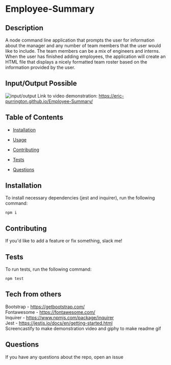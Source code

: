 # Employee-Summary

## Description

A node command line application that prompts the user for information about the manager and any number of team members that the user would like to include. The team members can be a mix of engineers and interns. When the user has finished adding employees, the application will create an HTML file that displays a nicely formatted team roster based on the information provided by the user. 

## Input/Output Possible
![input/output](https://media.giphy.com/media/KyH2BdlGqnF8Ps2Mry/giphy.gif)
Link to video demonstration: https://eric-purrington.github.io/Employee-Summary/


## Table of Contents 

* [Installation](#installation)

* [Usage](#usage)

* [Contributing](#contributing)

* [Tests](#tests)

* [Questions](#questions)


## Installation

To install necessary dependencies (jest and inquirer), run the following command:

```
npm i
```

## Contributing

If you'd like to add a feature or fix something, slack me!


## Tests

To run tests, run the following command:

```
npm test
```

## Tech from others

Bootstrap - https://getbootstrap.com/                       
Fontawesome - https://fontawesome.com/                        
Inquirer - https://www.npmjs.com/package/inquirer                       
Jest - https://jestjs.io/docs/en/getting-started.html                           
Screencastify to make demonstration video and giphy to make readme gif


## Questions

If you have any questions about the repo, open an issue  
